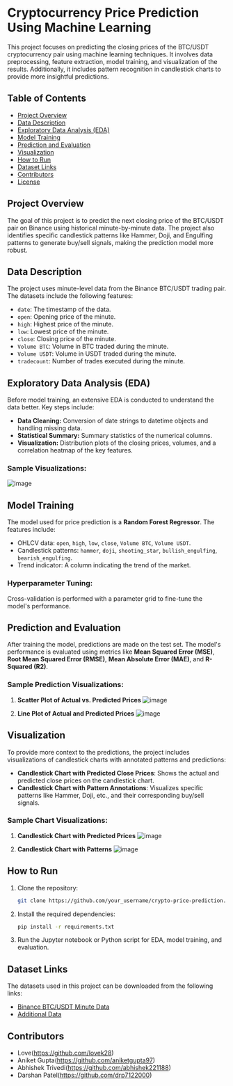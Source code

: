 # Cryptocurrency Price Prediction Using Machine Learning

This project focuses on predicting the closing prices of the BTC/USDT cryptocurrency pair using machine learning techniques. It involves data preprocessing, feature extraction, model training, and visualization of the results. Additionally, it includes pattern recognition in candlestick charts to provide more insightful predictions.

## Table of Contents

- [Project Overview](#project-overview)
- [Data Description](#data-description)
- [Exploratory Data Analysis (EDA)](#exploratory-data-analysis-eda)
- [Model Training](#model-training)
- [Prediction and Evaluation](#prediction-and-evaluation)
- [Visualization](#visualization)
- [How to Run](#how-to-run)
- [Dataset Links](#dataset-links)
- [Contributors](#contributors)
- [License](#license)

## Project Overview

The goal of this project is to predict the next closing price of the BTC/USDT pair on Binance using historical minute-by-minute data. The project also identifies specific candlestick patterns like Hammer, Doji, and Engulfing patterns to generate buy/sell signals, making the prediction model more robust.

## Data Description

The project uses minute-level data from the Binance BTC/USDT trading pair. The datasets include the following features:
- `date`: The timestamp of the data.
- `open`: Opening price of the minute.
- `high`: Highest price of the minute.
- `low`: Lowest price of the minute.
- `close`: Closing price of the minute.
- `Volume BTC`: Volume in BTC traded during the minute.
- `Volume USDT`: Volume in USDT traded during the minute.
- `tradecount`: Number of trades executed during the minute.

## Exploratory Data Analysis (EDA)

Before model training, an extensive EDA is conducted to understand the data better. Key steps include:
- **Data Cleaning:** Conversion of date strings to datetime objects and handling missing data.
- **Statistical Summary:** Summary statistics of the numerical columns.
- **Visualization:** Distribution plots of the closing prices, volumes, and a correlation heatmap of the key features.

### Sample Visualizations:
![image](https://github.com/user-attachments/assets/d5a8194b-2867-49a8-ad7e-8dbc36f832bf)

## Model Training

The model used for price prediction is a **Random Forest Regressor**. The features include:
- OHLCV data: `open`, `high`, `low`, `close`, `Volume BTC`, `Volume USDT`.
- Candlestick patterns: `hammer`, `doji`, `shooting_star`, `bullish_engulfing`, `bearish_engulfing`.
- Trend indicator: A column indicating the trend of the market.

### Hyperparameter Tuning:
Cross-validation is performed with a parameter grid to fine-tune the model's performance.

## Prediction and Evaluation

After training the model, predictions are made on the test set. The model's performance is evaluated using metrics like **Mean Squared Error (MSE)**, **Root Mean Squared Error (RMSE)**, **Mean Absolute Error (MAE)**, and **R-Squared (R2)**.

### Sample Prediction Visualizations:

1. **Scatter Plot of Actual vs. Predicted Prices**
   ![image](https://github.com/user-attachments/assets/1856925f-7212-4cc3-b2c0-ba2361469313)


2. **Line Plot of Actual and Predicted Prices**
   ![image](https://github.com/user-attachments/assets/a2492598-2eb8-4f6a-aa36-b60b6c6d80aa)

## Visualization

To provide more context to the predictions, the project includes visualizations of candlestick charts with annotated patterns and predictions:
- **Candlestick Chart with Predicted Close Prices**: Shows the actual and predicted close prices on the candlestick chart.
- **Candlestick Chart with Pattern Annotations**: Visualizes specific patterns like Hammer, Doji, etc., and their corresponding buy/sell signals.

### Sample Chart Visualizations:

1. **Candlestick Chart with Predicted Prices**
   ![image](https://github.com/user-attachments/assets/9528f812-6274-406d-8128-8232dc216049)

2. **Candlestick Chart with Patterns**
   ![image](https://github.com/user-attachments/assets/b5969963-41d9-4559-8636-09f42144265c)

## How to Run

1. Clone the repository:
   ```bash
   git clone https://github.com/your_username/crypto-price-prediction.git
   ```
2. Install the required dependencies:
   ```bash
   pip install -r requirements.txt
   ```
3. Run the Jupyter notebook or Python script for EDA, model training, and evaluation.

## Dataset Links

The datasets used in this project can be downloaded from the following links:
- [Binance BTC/USDT Minute Data](https://drive.google.com/file/d/1zk9lE8-ibklI0IbGLesbYeOJNZ_Jqxl-/view?usp=sharing)
- [Additional Data](https://drive.google.com/file/d/1LuRqfPRPdOkO0ljqKuwc01D8tag2ng_B/view?usp=sharing)

## Contributors

- Love(https://github.com/lovek28)
- Aniket Gupta(https://github.com/aniketgupta97)
- Abhishek Trivedi(https://github.com/abhishek221188)
- Darshan Patel(https://github.com/drp7122000)


